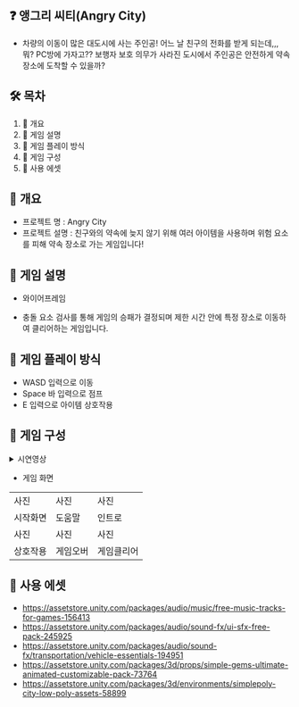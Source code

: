 ## ❓ 앵그리 씨티(Angry City)   
- 차량의 이동이 많은 대도시에 사는 주인공! 어느 날 친구의 전화를 받게 되는데,,, 뭐? PC방에 가자고?? 보행자 보호 의무가 사라진 도시에서 주인공은 안전하게 약속 장소에 도착할 수 있을까?    

## 🛠 목차   

1. 🚗 개요
2. 🚓 게임 설명
3. 🚕 게임 플레이 방식
4. 🚙 게임 구성
5. 🛴 사용 에셋
   
## 🚗 개요
- 프로젝트 명 : Angry City
- 프로젝트 설명 : 친구와의 약속에 늦지 않기 위해 여러 아이템을 사용하며 위험 요소를 피해 약속 장소로 가는 게임입니다!

## 🚓 게임 설명
- 와이어프레임

- 충돌 요소 검사를 통해 게임의 승패가 결정되며 제한 시간 안에 특정 장소로 이동하여 클리어하는 게임입니다.

## 🚕 게임 플레이 방식
- WASD 입력으로 이동
- Space 바 입력으로 점프
- E 입력으로 아이템 상호작용

## 🚙 게임 구성
<details><summary> 시연영상 </summary>
https://youtu.be/ChMOrDgIWF0
</details>

- 게임 화면


|  |  |  |
| --- | --- | --- |
| 사진  | 사진 | 사진 |
| 시작화면 | 도움말 | 인트로 |
| 사진 | 사진 | 사진 |
| 상호작용 | 게임오버 | 게임클리어 |

## 🛴 사용 에셋
- https://assetstore.unity.com/packages/audio/music/free-music-tracks-for-games-156413
- https://assetstore.unity.com/packages/audio/sound-fx/ui-sfx-free-pack-245925
- https://assetstore.unity.com/packages/audio/sound-fx/transportation/vehicle-essentials-194951
- https://assetstore.unity.com/packages/3d/props/simple-gems-ultimate-animated-customizable-pack-73764
- https://assetstore.unity.com/packages/3d/environments/simplepoly-city-low-poly-assets-58899
